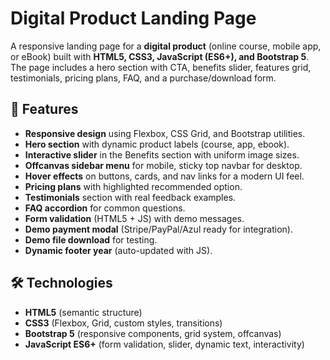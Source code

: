 # Digital Product Landing Page

A responsive landing page for a **digital product** (online course, mobile app, or eBook) built with **HTML5, CSS3, JavaScript (ES6+), and Bootstrap 5**.  
The page includes a hero section with CTA, benefits slider, features grid, testimonials, pricing plans, FAQ, and a purchase/download form.

## 🚀 Features
- **Responsive design** using Flexbox, CSS Grid, and Bootstrap utilities.
- **Hero section** with dynamic product labels (course, app, ebook).
- **Interactive slider** in the Benefits section with uniform image sizes.
- **Offcanvas sidebar menu** for mobile, sticky top navbar for desktop.
- **Hover effects** on buttons, cards, and nav links for a modern UI feel.
- **Pricing plans** with highlighted recommended option.
- **Testimonials** section with real feedback examples.
- **FAQ accordion** for common questions.
- **Form validation** (HTML5 + JS) with demo messages.
- **Demo payment modal** (Stripe/PayPal/Azul ready for integration).
- **Demo file download** for testing.
- **Dynamic footer year** (auto-updated with JS).

## 🛠️ Technologies
- **HTML5** (semantic structure)
- **CSS3** (Flexbox, Grid, custom styles, transitions)
- **Bootstrap 5** (responsive components, grid system, offcanvas)
- **JavaScript ES6+** (form validation, slider, dynamic text, interactivity)
